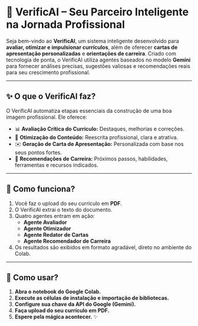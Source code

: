 # 🤖 VerificAI – Seu Parceiro Inteligente na Jornada Profissional

Seja bem-vindo ao **VerificAI**, um sistema inteligente desenvolvido para **avaliar, otimizar e impulsionar currículos**, além de oferecer **cartas de apresentação personalizadas** e **orientações de carreira**. Criado com tecnologia de ponta, o VerificAI utiliza agentes baseados no modelo **Gemini** para fornecer análises precisas, sugestões valiosas e recomendações reais para seu crescimento profissional.

---

## ✨ O que o VerificAI faz?

O VerificAI automatiza etapas essenciais da construção de uma boa imagem profissional. Ele oferece:

- 📊 **Avaliação Crítica do Currículo:** Destaques, melhorias e correções.
- 📝 **Otimização do Conteúdo:** Reescrita profissional, clara e atrativa.
- ✉️ **Geração de Carta de Apresentação:** Personalizada com base nos seus pontos fortes.
- 🧭 **Recomendações de Carreira:** Próximos passos, habilidades, ferramentas e recursos indicados.

---

## 🚀 Como funciona?

1. Você faz o upload do seu currículo em **PDF**.
2. O VerificAI extrai o texto do documento.
3. Quatro agentes entram em ação:
   - **Agente Avaliador**
   - **Agente Otimizador**
   - **Agente Redator de Cartas**
   - **Agente Recomendador de Carreira**
4. Os resultados são exibidos em formato agradável, direto no ambiente do Colab.

---

## 📁 Como usar?

1. **Abra o notebook do Google Colab.**
2. **Execute as células de instalação e importação de bibliotecas.**
3. **Configure sua chave da API do Google (Gemini).**
4. **Faça upload do seu currículo em PDF.**
5. **Espere pela mágica acontecer.** ✨

